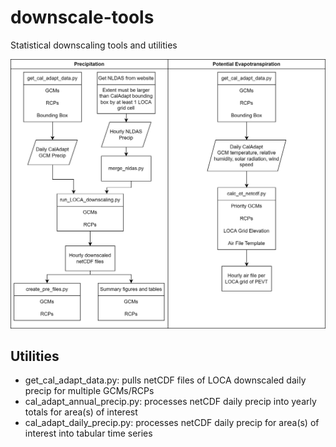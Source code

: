 # downscale-tools
Statistical downscaling tools and utilities

![GCM_Downscaling](https://github.com/paradigmh2o/statistical_downscaling/blob/d517580182d4077398f33bf29ff0c2b68a671293/GCM_Downscaling.png)

## Utilities
- get_cal_adapt_data.py: pulls netCDF files of LOCA downscaled daily precip for multiple GCMs/RCPs
- cal_adapt_annual_precip.py: processes netCDF daily precip into yearly totals for area(s) of interest
- cal_adapt_daily_precip.py: processes netCDF daily precip for area(s) of interest into tabular time series
